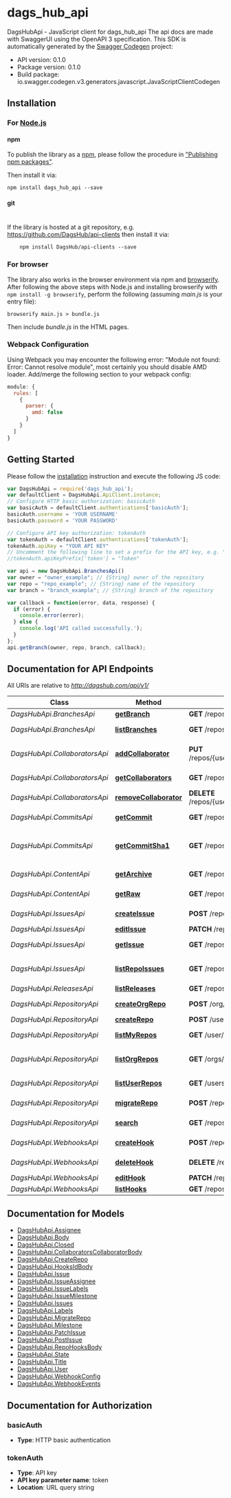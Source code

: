 # dags_hub_api

DagsHubApi - JavaScript client for dags_hub_api
The api docs are made with SwaggerUI using the OpenAPI 3 specification. 
This SDK is automatically generated by the [Swagger Codegen](https://github.com/swagger-api/swagger-codegen) project:

- API version: 0.1.0
- Package version: 0.1.0
- Build package: io.swagger.codegen.v3.generators.javascript.JavaScriptClientCodegen

## Installation

### For [Node.js](https://nodejs.org/)

#### npm

To publish the library as a [npm](https://www.npmjs.com/),
please follow the procedure in ["Publishing npm packages"](https://docs.npmjs.com/getting-started/publishing-npm-packages).

Then install it via:

```shell
npm install dags_hub_api --save
```

#### git
#
If the library is hosted at a git repository, e.g.
https://github.com/DagsHub/api-clients
then install it via:

```shell
    npm install DagsHub/api-clients --save
```

### For browser

The library also works in the browser environment via npm and [browserify](http://browserify.org/). After following
the above steps with Node.js and installing browserify with `npm install -g browserify`,
perform the following (assuming *main.js* is your entry file):

```shell
browserify main.js > bundle.js
```

Then include *bundle.js* in the HTML pages.

### Webpack Configuration

Using Webpack you may encounter the following error: "Module not found: Error:
Cannot resolve module", most certainly you should disable AMD loader. Add/merge
the following section to your webpack config:

```javascript
module: {
  rules: [
    {
      parser: {
        amd: false
      }
    }
  ]
}
```

## Getting Started

Please follow the [installation](#installation) instruction and execute the following JS code:

```javascript
var DagsHubApi = require('dags_hub_api');
var defaultClient = DagsHubApi.ApiClient.instance;
// Configure HTTP basic authorization: basicAuth
var basicAuth = defaultClient.authentications['basicAuth'];
basicAuth.username = 'YOUR USERNAME'
basicAuth.password = 'YOUR PASSWORD'

// Configure API key authorization: tokenAuth
var tokenAuth = defaultClient.authentications['tokenAuth'];
tokenAuth.apiKey = "YOUR API KEY"
// Uncomment the following line to set a prefix for the API key, e.g. "Token" (defaults to null)
//tokenAuth.apiKeyPrefix['token'] = "Token"

var api = new DagsHubApi.BranchesApi()
var owner = "owner_example"; // {String} owner of the repository
var repo = "repo_example"; // {String} name of the repository
var branch = "branch_example"; // {String} branch of the repository

var callback = function(error, data, response) {
  if (error) {
    console.error(error);
  } else {
    console.log('API called successfully.');
  }
};
api.getBranch(owner, repo, branch, callback);
```

## Documentation for API Endpoints

All URIs are relative to *http://dagshub.com/api/v1/*

Class | Method | HTTP request | Description
------------ | ------------- | ------------- | -------------
*DagsHubApi.BranchesApi* | [**getBranch**](docs/BranchesApi.md#getBranch) | **GET** /repos/{owner}/{repo}/branches/{branch} | Get Branch
*DagsHubApi.BranchesApi* | [**listBranches**](docs/BranchesApi.md#listBranches) | **GET** /repos/{owner}/{repo}/branches | List Branches
*DagsHubApi.CollaboratorsApi* | [**addCollaborator**](docs/CollaboratorsApi.md#addCollaborator) | **PUT** /repos/{username}/{repo}/collaborators/{collaborator} | Add user as a collaborator
*DagsHubApi.CollaboratorsApi* | [**getCollaborators**](docs/CollaboratorsApi.md#getCollaborators) | **GET** /repos/{username}/{repo}/collaborators | Get collaborators
*DagsHubApi.CollaboratorsApi* | [**removeCollaborator**](docs/CollaboratorsApi.md#removeCollaborator) | **DELETE** /repos/{username}/{repo}/collaborators/{collaborator} | Delete collaborator
*DagsHubApi.CommitsApi* | [**getCommit**](docs/CommitsApi.md#getCommit) | **GET** /repos/{owner}/{repo}/commits/{sha} | Get a single commit
*DagsHubApi.CommitsApi* | [**getCommitSha1**](docs/CommitsApi.md#getCommitSha1) | **GET** /repos/{owner}/{repo}/commits/{ref} | Get the SHA-1 of a commit reference
*DagsHubApi.ContentApi* | [**getArchive**](docs/ContentApi.md#getArchive) | **GET** /repos/{username}/{repo}/archive/{ref}/{format} | Download archive
*DagsHubApi.ContentApi* | [**getRaw**](docs/ContentApi.md#getRaw) | **GET** /repos/{username}/{repo}/raw/{ref}/{path} | Download raw content
*DagsHubApi.IssuesApi* | [**createIssue**](docs/IssuesApi.md#createIssue) | **POST** /repos/{owner}/{repo}/issues | Create an issue
*DagsHubApi.IssuesApi* | [**editIssue**](docs/IssuesApi.md#editIssue) | **PATCH** /repos/{owner}/{repo}/issues | Edit an issue
*DagsHubApi.IssuesApi* | [**getIssue**](docs/IssuesApi.md#getIssue) | **GET** /repos/{owner}/{repo}/issues/{index} | Get a single issue
*DagsHubApi.IssuesApi* | [**listRepoIssues**](docs/IssuesApi.md#listRepoIssues) | **GET** /repos/{owner}/{repo}/issues | List issues for a repository
*DagsHubApi.ReleasesApi* | [**listReleases**](docs/ReleasesApi.md#listReleases) | **GET** /repos/{owner}/{repo}/releases | List Releases
*DagsHubApi.RepositoryApi* | [**createOrgRepo**](docs/RepositoryApi.md#createOrgRepo) | **POST** /org/{orgname}/repos | Create in organization
*DagsHubApi.RepositoryApi* | [**createRepo**](docs/RepositoryApi.md#createRepo) | **POST** /user/repos | Create
*DagsHubApi.RepositoryApi* | [**listMyRepos**](docs/RepositoryApi.md#listMyRepos) | **GET** /user/repos | List your repositories
*DagsHubApi.RepositoryApi* | [**listOrgRepos**](docs/RepositoryApi.md#listOrgRepos) | **GET** /orgs/{orgname}/repos | List organization repositories
*DagsHubApi.RepositoryApi* | [**listUserRepos**](docs/RepositoryApi.md#listUserRepos) | **GET** /users/{username}/repos | List user repositories
*DagsHubApi.RepositoryApi* | [**migrateRepo**](docs/RepositoryApi.md#migrateRepo) | **POST** /repos/migrate | Migrate repository
*DagsHubApi.RepositoryApi* | [**search**](docs/RepositoryApi.md#search) | **GET** /repos/search | Search repositories
*DagsHubApi.WebhooksApi* | [**createHook**](docs/WebhooksApi.md#createHook) | **POST** /repos/{owner}/{repo}/hooks | Create a hook
*DagsHubApi.WebhooksApi* | [**deleteHook**](docs/WebhooksApi.md#deleteHook) | **DELETE** /repos/{owner}/{repo}/hooks/{id} | Delete a hook
*DagsHubApi.WebhooksApi* | [**editHook**](docs/WebhooksApi.md#editHook) | **PATCH** /repos/{owner}/{repo}/hooks/{id} | Edit a hook
*DagsHubApi.WebhooksApi* | [**listHooks**](docs/WebhooksApi.md#listHooks) | **GET** /repos/{owner}/{repo}/hooks | List hooks

## Documentation for Models

 - [DagsHubApi.Assignee](docs/Assignee.md)
 - [DagsHubApi.Body](docs/Body.md)
 - [DagsHubApi.Closed](docs/Closed.md)
 - [DagsHubApi.CollaboratorsCollaboratorBody](docs/CollaboratorsCollaboratorBody.md)
 - [DagsHubApi.CreateRepo](docs/CreateRepo.md)
 - [DagsHubApi.HooksIdBody](docs/HooksIdBody.md)
 - [DagsHubApi.Issue](docs/Issue.md)
 - [DagsHubApi.IssueAssignee](docs/IssueAssignee.md)
 - [DagsHubApi.IssueLabels](docs/IssueLabels.md)
 - [DagsHubApi.IssueMilestone](docs/IssueMilestone.md)
 - [DagsHubApi.Issues](docs/Issues.md)
 - [DagsHubApi.Labels](docs/Labels.md)
 - [DagsHubApi.MigrateRepo](docs/MigrateRepo.md)
 - [DagsHubApi.Milestone](docs/Milestone.md)
 - [DagsHubApi.PatchIssue](docs/PatchIssue.md)
 - [DagsHubApi.PostIssue](docs/PostIssue.md)
 - [DagsHubApi.RepoHooksBody](docs/RepoHooksBody.md)
 - [DagsHubApi.State](docs/State.md)
 - [DagsHubApi.Title](docs/Title.md)
 - [DagsHubApi.User](docs/User.md)
 - [DagsHubApi.WebhookConfig](docs/WebhookConfig.md)
 - [DagsHubApi.WebhookEvents](docs/WebhookEvents.md)

## Documentation for Authorization


### basicAuth

- **Type**: HTTP basic authentication

### tokenAuth

- **Type**: API key
- **API key parameter name**: token
- **Location**: URL query string

